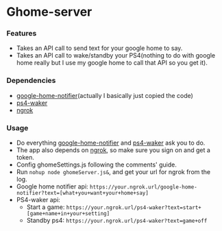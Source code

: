 # Ghome-server

### Features
* Takes an API call to send text for your google home to say.
* Takes an API call to wake/standby your PS4(nothing to do with google home really but I use my google home to call that API so you get it).

### Dependencies
* [google-home-notifier](https://github.com/noelportugal/google-home-notifier)(actually I basically just copied the code)
* [ps4-waker](https://github.com/dhleong/ps4-waker)
* [ngrok](https://ngrok.com/)

### Usage
* Do everything [google-home-notifier](https://github.com/noelportugal/google-home-notifier) and [ps4-waker](https://github.com/dhleong/ps4-waker) ask you to do.
* The app also depends on [ngrok](https://ngrok.com/), so make sure you sign on and get a token.
* Config ghomeSettings.js following the comments' guide.
* Run `nohup node ghomeServer.js&`, and get your url for ngrok from the log.
* Google home notifier api: `https://your.ngrok.url/google-home-notifier?text=[what+you+want+your+home+say]`
* PS4-waker api:
  * Start a game: `https://your.ngrok.url/ps4-waker?text=start+[game+name+in+your+setting]`
  * Standby ps4: `https://your.ngrok.url/ps4-waker?text=game+off`